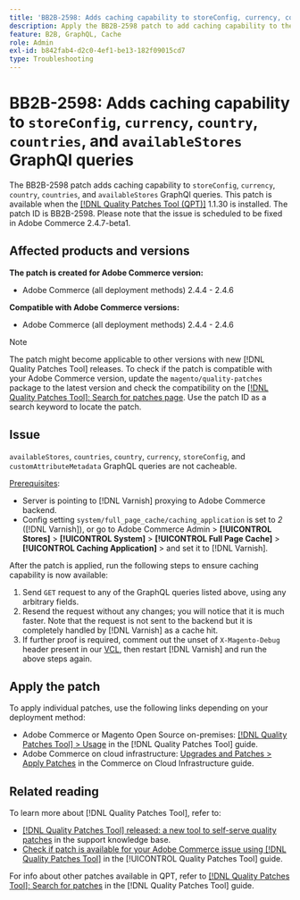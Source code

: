 ```yaml
---
title: 'BB2B-2598: Adds caching capability to storeConfig, currency, country, countries, availableStores GraphQl queries'
description: Apply the BB2B-2598 patch to add caching capability to the storeConfig, currency, country, countries, and availableStores GraphQl queries.
feature: B2B, GraphQL, Cache
role: Admin
exl-id: b842fab4-d2c0-4ef1-be13-182f09015cd7
type: Troubleshooting
---
```

# BB2B-2598: Adds caching capability to `storeConfig`, `currency`, `country`, `countries`, and `availableStores` GraphQl queries

The BB2B-2598 patch adds caching capability to `storeConfig`, `currency`, `country`, `countries`, and `availableStores` GraphQl queries. This patch is available when the [[!DNL Quality Patches Tool (QPT)]](https://experienceleague.adobe.com/en/docs/commerce-operations/tools/quality-patches-tool/quality-patches-tool-to-self-serve-quality-patches) 1.1.30 is installed. The patch ID is BB2B-2598. Please note that the issue is scheduled to be fixed in Adobe Commerce 2.4.7-beta1.

## Affected products and versions

**The patch is created for Adobe Commerce version:**

* Adobe Commerce (all deployment methods) 2.4.4 - 2.4.6 

**Compatible with Adobe Commerce versions:**

* Adobe Commerce (all deployment methods) 2.4.4 - 2.4.6

>[!NOTE]
>
>The patch might become applicable to other versions with new [!DNL Quality Patches Tool] releases. To check if the patch is compatible with your Adobe Commerce version, update the `magento/quality-patches` package to the latest version and check the compatibility on the [[!DNL Quality Patches Tool]: Search for patches page](https://experienceleague.adobe.com/tools/commerce-quality-patches/index.html). Use the patch ID as a search keyword to locate the patch.

## Issue

`availableStores`, `countries`, `country`, `currency`, `storeConfig`, and `customAttributeMetadata` GraphQL queries are not cacheable.

<u>Prerequisites</u>:

* Server is pointing to [!DNL Varnish] proxying to Adobe Commerce backend.
* Config setting `system/full_page_cache/caching_application` is set to *2* ([!DNL Varnish]), or go to Adobe Commerce Admin > **[!UICONTROL Stores]** > **[!UICONTROL System]** > **[!UICONTROL Full Page Cache]** > **[!UICONTROL Caching Application]** > and set it to [!DNL Varnish].

After the patch is applied, run the following steps to ensure caching capability is now available:

1. Send `GET` request to any of the GraphQL queries listed above, using any arbitrary fields.
1. Resend the request without any changes; you will notice that it is much faster. Note that the request is not sent to the backend but it is completely handled by [!DNL Varnish] as a cache hit.
1. If further proof is required, comment out the unset of `X-Magento-Debug` header present in our [VCL](https://github.com/magento/magento2/blob/026e5b29a5edfd619bbdea62d636b3cab2ea03b4/app/code/Magento/PageCache/etc/varnish6.vcl#L227), then restart [!DNL Varnish] and run the above steps again. 

## Apply the patch

To apply individual patches, use the following links depending on your deployment method:

* Adobe Commerce or Magento Open Source on-premises: [[!DNL Quality Patches Tool] > Usage](/help/tools/quality-patches-tool/usage.md) in the [!DNL Quality Patches Tool] guide.
* Adobe Commerce on cloud infrastructure: [Upgrades and Patches > Apply Patches](https://experienceleague.adobe.com/docs/commerce-cloud-service/user-guide/develop/upgrade/apply-patches.html) in the Commerce on Cloud Infrastructure guide.

## Related reading

To learn more about [!DNL Quality Patches Tool], refer to:

* [[!DNL Quality Patches Tool] released: a new tool to self-serve quality patches](https://experienceleague.adobe.com/en/docs/commerce-operations/tools/quality-patches-tool/quality-patches-tool-to-self-serve-quality-patches) in the support knowledge base.
* [Check if patch is available for your Adobe Commerce issue using [!DNL Quality Patches Tool]](/help/tools/quality-patches-tool/patches-available-in-qpt/check-patch-for-magento-issue-with-magento-quality-patches.md) in the [!UICONTROL Quality Patches Tool] guide.


For info about other patches available in QPT, refer to [[!DNL Quality Patches Tool]: Search for patches](https://experienceleague.adobe.com/tools/commerce-quality-patches/index.html) in the [!DNL Quality Patches Tool] guide.
